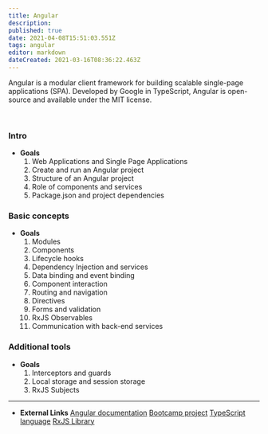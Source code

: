 ```yaml
---
title: Angular
description: 
published: true
date: 2021-04-08T15:51:03.551Z
tags: angular
editor: markdown
dateCreated: 2021-03-16T08:36:22.463Z
---
```


Angular is a modular client framework for building scalable single-page applications (SPA). Developed by Google in TypeScript, Angular is open-source and available under the MIT license.
<p>&nbsp;</p>

### Intro
- **Goals**
   1. Web Applications and Single Page Applications
   2. Create and run an Angular project
   3. Structure of an Angular project
   4. Role of components and services
   5. Package.json and project dependencies

### Basic concepts
- **Goals**
   1. Modules
   2. Components
   3. Lifecycle hooks
   4. Dependency Injection and services
   5. Data binding and event binding
   6. Component interaction
   7. Routing and navigation
   8. Directives
   9. Forms and validation
   10. RxJS Observables
   11. Communication with back-end services

### Additional tools
- **Goals**
   1. Interceptors and guards
   3. Local storage and session storage
   4. RxJS Subjects

---
- **External Links**
[Angular documentation](http://angular.io/docs)
[Bootcamp project](https://gitlab.com/BU7/learning/kp-angular-bootcamp-fe)
[TypeScript language](http://www.typescriptlang.org/)
[RxJS Library](http://rxjs-dev.firebaseapp.com/guide/overview)